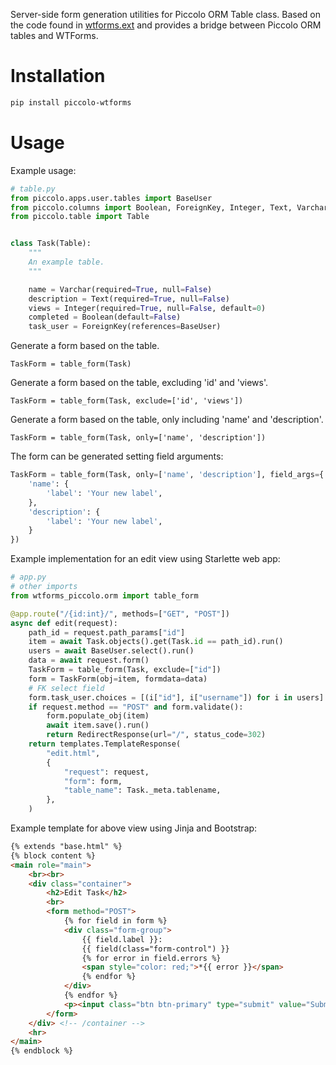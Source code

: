Server-side form generation utilities for Piccolo ORM Table class.
Based on the code found in [wtforms.ext](https://wtforms.readthedocs.io/en/2.3.x/ext/) and provides a bridge between Piccolo ORM tables and WTForms. 

# Installation 

```bash
pip install piccolo-wtforms
```
# Usage

Example usage:

```python
# table.py
from piccolo.apps.user.tables import BaseUser
from piccolo.columns import Boolean, ForeignKey, Integer, Text, Varchar
from piccolo.table import Table


class Task(Table):
    """
    An example table.
    """

    name = Varchar(required=True, null=False)
    description = Text(required=True, null=False)
    views = Integer(required=True, null=False, default=0)
    completed = Boolean(default=False)
    task_user = ForeignKey(references=BaseUser)
```

Generate a form based on the table.

```shell
TaskForm = table_form(Task)
```

Generate a form based on the table, excluding 'id' and 'views'.

```shell
TaskForm = table_form(Task, exclude=['id', 'views'])
```
Generate a form based on the table, only including 'name' and 'description'.

```shell
TaskForm = table_form(Task, only=['name', 'description'])
```
The form can be generated setting field arguments:

```python
TaskForm = table_form(Task, only=['name', 'description'], field_args={
    'name': {
        'label': 'Your new label',
    },
    'description': {
        'label': 'Your new label',
    }
})
```
Example implementation for an edit view using Starlette web app:

```python
# app.py
# other imports
from wtforms_piccolo.orm import table_form

@app.route("/{id:int}/", methods=["GET", "POST"])
async def edit(request):
    path_id = request.path_params["id"]
    item = await Task.objects().get(Task.id == path_id).run()
    users = await BaseUser.select().run()
    data = await request.form()
    TaskForm = table_form(Task, exclude=["id"])
    form = TaskForm(obj=item, formdata=data)
    # FK select field
    form.task_user.choices = [(i["id"], i["username"]) for i in users]
    if request.method == "POST" and form.validate():
        form.populate_obj(item)
        await item.save().run()
        return RedirectResponse(url="/", status_code=302)
    return templates.TemplateResponse(
        "edit.html",
        {
            "request": request,
            "form": form,
            "table_name": Task._meta.tablename,
        },
    )
```

Example template for above view using Jinja and Bootstrap:

```html
{% extends "base.html" %}
{% block content %}
<main role="main">
    <br><br>
    <div class="container">
        <h2>Edit Task</h2>
        <br>
        <form method="POST">
            {% for field in form %}
            <div class="form-group">
                {{ field.label }}:
                {{ field(class="form-control") }}
                {% for error in field.errors %}
                <span style="color: red;">*{{ error }}</span>
                {% endfor %}
            </div>
            {% endfor %}
            <p><input class="btn btn-primary" type="submit" value="Submit"></p>
        </form>
    </div> <!-- /container -->
    <hr>
</main>
{% endblock %}
```